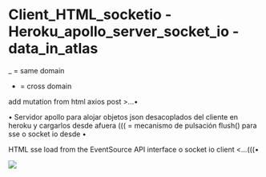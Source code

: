# Client_HTML_socketio - Heroku_apollo_server_socket_io - data_in_atlas

_ = same domain
- = cross domain

add mutation from html axios post >...• 

• Servidor apollo para alojar objetos json desacoplados del cliente en heroku y cargarlos desde afuera
((( = mecanismo de pulsación flush() para sse o socket io desde •

HTML sse load from the EventSource API interface o socket io client <...(((•

<img src="https://user-images.githubusercontent.com/25323947/72556878-94f69480-386d-11ea-8ef9-ad568d621fb2.png">


